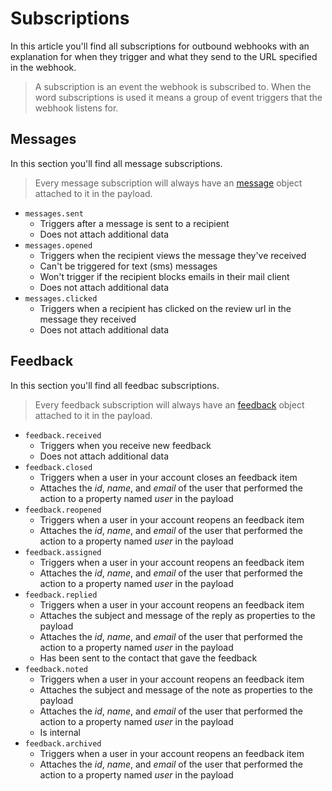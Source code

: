 # Subscriptions
In this article you'll find all subscriptions for outbound webhooks with an explanation for when they trigger and what they send to the URL specified in the webhook.

> A subscription is an event the webhook is subscribed to. When the word subscriptions is used it means a group of event triggers that the webhook listens for.

## Messages
In this section you'll find all message subscriptions. 

> Every message subscription will always have an [message](../../../reference/api/models/message.v1.yaml) object attached to it in the payload.

- `messages.sent`
  - Triggers after a message is sent to a recipient
  - Does not attach additional data
- `messages.opened`
  - Triggers when the recipient views the message they've received
  - Can't be triggered for text (sms) messages
  - Won't trigger if the recipient blocks emails in their mail client
  - Does not attach additional data
- `messages.clicked`
  - Triggers when a recipient has clicked on the review url in the message they received
  - Does not attach additional data

## Feedback
In this section you'll find all feedbac subscriptions.

> Every feedback subscription will always have an [feedback](../../../reference/api/models/feedback.v1.yaml) object attached to it in the payload.

- `feedback.received`
  - Triggers when you receive new feedback
  - Does not attach additional data
- `feedback.closed`
  - Triggers when a user in your account closes an feedback item
  - Attaches the _id_, _name_, and _email_ of the user that performed the action to a property named _user_ in the payload
- `feedback.reopened`
  - Triggers when a user in your account reopens an feedback item
  - Attaches the _id_, _name_, and _email_ of the user that performed the action to a property named _user_ in the payload
- `feedback.assigned`
  - Triggers when a user in your account reopens an feedback item
  - Attaches the _id_, _name_, and _email_ of the user that performed the action to a property named _user_ in the payload
- `feedback.replied`
  - Triggers when a user in your account reopens an feedback item
  - Attaches the subject and message of the reply as properties to the payload
  - Attaches the _id_, _name_, and _email_ of the user that performed the action to a property named _user_ in the payload
  - Has been sent to the contact that gave the feedback
- `feedback.noted`
  - Triggers when a user in your account reopens an feedback item
  - Attaches the subject and message of the note as properties to the payload
  - Attaches the _id_, _name_, and _email_ of the user that performed the action to a property named _user_ in the payload
  - Is internal
- `feedback.archived`
  - Triggers when a user in your account reopens an feedback item
  - Attaches the _id_, _name_, and _email_ of the user that performed the action to a property named _user_ in the payload